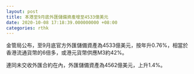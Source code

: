 ```yaml
---
layout: post
title: 本港至9月底外匯儲備資產增至4533億美元
date: 2020-10-08 17:18:39.000000000 +08:00
categories: rthk
---
```


金管局公布，至9月底官方外匯儲備資產為4533億美元，按年升0.76%，相當於香港流通貨幣的6倍多，或港元貨幣供應M3約42%。

連同未交收外匯合約在內，外匯儲備資產為4562億美元，上升1.4%。

